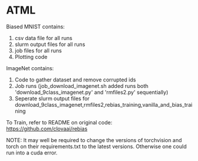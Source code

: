 # ATML
Biased MNIST contains:

1) csv data file for all runs
2) slurm output files for all runs
3) job files for all runs
4) Plotting code 

ImageNet contains:

1) Code to gather dataset and remove corrupted ids 
2) Job runs (job_download_imagenet.sh added runs both 'download_9class_imagenet.py' and 'rmfiles2.py' sequentially)
3) Seperate slurm output files for download_9class_imagenet,rmfiles2,rebias_training,vanilla_and_bias_training

To Train, refer to README on original code:
https://github.com/clovaai/rebias

NOTE:
It may well be required to change the versions of torchvision and torch on their requirements.txt to the latest versions. Otherwise one could run into a cuda error. 
